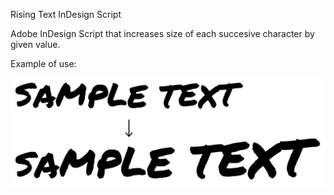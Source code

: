 Rising Text InDesign Script

Adobe InDesign Script that increases size of each succesive character by given value. 

Example of use:

![Sample](sample.png)
